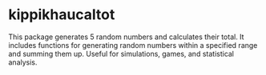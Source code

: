 # kippikhaucaltot
This package generates 5 random numbers and calculates their total. It includes functions for generating random numbers within a specified range and summing them up. Useful for simulations, games, and statistical analysis. 
